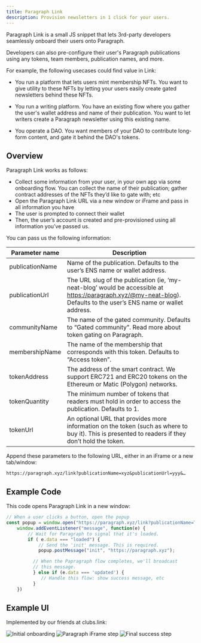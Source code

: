 ```yaml
---
title: Paragraph Link
description: Provision newsletters in 1 click for your users.
---
```


Paragraph Link is a small JS snippet that lets 3rd-party developers seamlessly onboard their users onto Paragraph.

Developers can also pre-configure their user's Paragraph publications using any tokens, team members, publication names, and more.

For example, the following usecases could find value in Link:
* You run a platform that lets users mint membership NFTs. You want to give utility to these NFTs by letting your users easily create gated newsletters behind these NFTs.

* You run a writing platform. You have an existing flow where you gather the user's wallet address and name of their publication. You want to let writers create a Paragraph newsletter using this existing name.

* You operate a DAO. You want members of your DAO to contribute long-form content, and gate it behind the DAO's tokens.

## Overview

Paragraph Link works as follows:

- Collect some information from your user, in your own app via some onboarding flow. You can collect the name of their publication; gather contract addresses of the NFTs they’d like to gate with; etc
- Open the Paragraph Link URL via a new window or iFrame and pass in all information you have
- The user is prompted to connect their wallet
- Then, the user’s account is created and pre-provisioned using all information you’ve passed us.

You can pass us the following information:

| Parameter name      | Description |
| ----------- | ----------- |
| publicationName      | Name of the publication. Defaults to the user’s ENS name or wallet address. |
| publicationUrl   | The URL slug of the publication (ie, ‘my-neat-blog’ would be accessible at https://paragraph.xyz/@my-neat-blog). Defaults to the user’s ENS name or wallet address.        |
| communityName   | The name of the gated community. Defaults to “Gated community”. Read more about token gating on Paragraph.        |
| membershipName   | The name of the membership that corresponds with this token. Defaults to “Access token”.        |
| tokenAddress   | The address of the smart contract. We support ERC721 and ERC20 tokens on the Ethereum or Matic (Polygon) networks.        |
| tokenQuantity   | The minimum number of tokens that readers must hold in order to access the publication. Defaults to 1.        |
| tokenUrl   | An optional URL that provides more information on the token (such as where to buy it). This is presented to readers if they don’t hold the token.        |

Append these parameters to the following URL, either in an iFrame or a new tab/window:

`https://paragraph.xyz/link?publicationName=xyz&publicationUrl=yyy&…`

## Example Code

This code opens Paragraph Link in a new window:

```js
// When a user clicks a button, open the popup
const popup = window.open("https://paragraph.xyz/link?publicationName=The%20simplest%20HTML%20example&publicationUrl=this-simplest-html", "popup", "width=600,height=600");
    window.addEventListener("message", function(e) {
        // Wait for Paragraph to signal that it's loaded.
        if ( e.data === "loaded") {
            // Send the 'init' message. This is required.
            popup.postMessage("init", "https://paragraph.xyz");

          // When the Papragraph flow completes, we'll broadcast
          // this message.
          } else if (e.data === 'updated') {
             // Handle this flow: show success message, etc
          }
    })

```

## Example UI

Implemented by our friends at clubs.link:

![Initial onboarding](/img/link/first.png)
![Paragraph iFrame step](/img/link/second.png)
![Final success step](/img/link/third.png)
